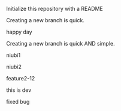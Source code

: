 Initialize this repository with a README

Creating a new branch is quick.

happy day

Creating a new branch is quick AND simple.

niubi1

niubi2

feature2-12

this is dev 

fixed bug

